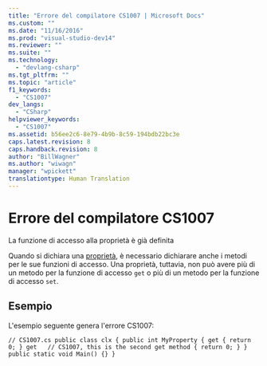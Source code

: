 ```yaml
---
title: "Errore del compilatore CS1007 | Microsoft Docs"
ms.custom: ""
ms.date: "11/16/2016"
ms.prod: "visual-studio-dev14"
ms.reviewer: ""
ms.suite: ""
ms.technology: 
  - "devlang-csharp"
ms.tgt_pltfrm: ""
ms.topic: "article"
f1_keywords: 
  - "CS1007"
dev_langs: 
  - "CSharp"
helpviewer_keywords: 
  - "CS1007"
ms.assetid: b56ee2c6-8e79-4b9b-8c59-194bdb22bc3e
caps.latest.revision: 8
caps.handback.revision: 8
author: "BillWagner"
ms.author: "wiwagn"
manager: "wpickett"
translationtype: Human Translation
---
```

# Errore del compilatore CS1007
La funzione di accesso alla proprietà è già definita  
  
 Quando si dichiara una [proprietà](../../csharp/programming-guide/classes-and-structs/using-properties.md), è necessario dichiarare anche i metodi per le sue funzioni di accesso. Una proprietà, tuttavia, non può avere più di un metodo per la funzione di accesso `get` o più di un metodo per la funzione di accesso `set`.  
  
## Esempio  
 L'esempio seguente genera l'errore CS1007:  
  
```  
// CS1007.cs public class clx { public int MyProperty { get { return 0; } get   // CS1007, this is the second get method { return 0; } } public static void Main() {} }  
```